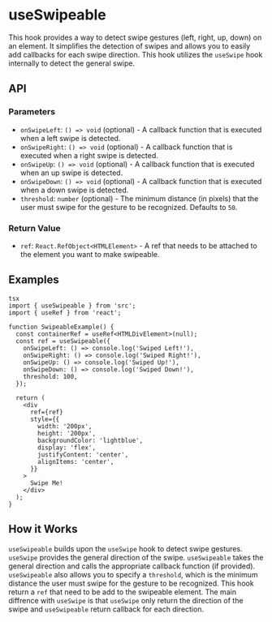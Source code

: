 # useSwipeable

This hook provides a way to detect swipe gestures (left, right, up, down) on an element. It simplifies the detection of swipes and allows you to easily add callbacks for each swipe direction. This hook utilizes the `useSwipe` hook internally to detect the general swipe.

## API

### Parameters

*   `onSwipeLeft`: `() => void` (optional) - A callback function that is executed when a left swipe is detected.
*   `onSwipeRight`: `() => void` (optional) - A callback function that is executed when a right swipe is detected.
*   `onSwipeUp`: `() => void` (optional) - A callback function that is executed when an up swipe is detected.
*   `onSwipeDown`: `() => void` (optional) - A callback function that is executed when a down swipe is detected.
*   `threshold`: `number` (optional) - The minimum distance (in pixels) that the user must swipe for the gesture to be recognized. Defaults to `50`.

### Return Value

*   `ref`: `React.RefObject<HTMLElement>` - A ref that needs to be attached to the element you want to make swipeable.

## Examples
```
tsx
import { useSwipeable } from 'src';
import { useRef } from 'react';

function SwipeableExample() {
  const containerRef = useRef<HTMLDivElement>(null);
  const ref = useSwipeable({
    onSwipeLeft: () => console.log('Swiped Left!'),
    onSwipeRight: () => console.log('Swiped Right!'),
    onSwipeUp: () => console.log('Swiped Up!'),
    onSwipeDown: () => console.log('Swiped Down!'),
    threshold: 100,
  });

  return (
    <div
      ref={ref}
      style={{
        width: '200px',
        height: '200px',
        backgroundColor: 'lightblue',
        display: 'flex',
        justifyContent: 'center',
        alignItems: 'center',
      }}
    >
      Swipe Me!
    </div>
  );
}
```
## How it Works

`useSwipeable` builds upon the `useSwipe` hook to detect swipe gestures. `useSwipe` provides the general direction of the swipe. `useSwipeable` takes the general direction and calls the appropriate callback function (if provided). `useSwipeable` also allows you to specify a `threshold`, which is the minimum distance the user must swipe for the gesture to be recognized. This hook return a `ref` that need to be add to the swipeable element. The main diffrence with `useSwipe` is that `useSwipe` only return the direction of the swipe and `useSwipeable` return callback for each direction.
